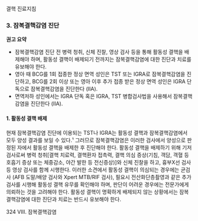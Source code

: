 결핵 진료지침
### 3. 잠복결핵감염 진단

**권고 요약**
- 잠복결핵감염 진단 전 병력 청취, 신체 진찰, 영상 검사 등을 통해 활동성 결핵을 배제해야 하며, 활동성 결핵이 배제되기 전까지는 잠복결핵감염에 대한 진단과 치료를 유보해야 한다.
- 영아 때 BCG를 1회 접종한 정상 면역 성인은 TST 또는 IGRA로 잠복결핵감염을 진단하고, BCG를 2회 이상 또는 영아 이후 추가 접종 받은 정상 면역 성인은 IGRA 단독으로 잠복결핵감염을 진단한다 (IIA).
- 면역저하 성인에서는 IGRA 단독 혹은 IGRA, TST 병합검사법을 사용해서 잠복결핵감염을 진단한다 (IIA).

#### 1. 활동성 결핵 배제
현재 잠복결핵감염 진단에 이용되는 TST나 IGRA는 활동성 결핵과 잠복결핵감염에서 모두 양성 결과를 보일 수 있다.¹ 그러므로 잠복결핵감염은 이러한 검사에서 양성으로 판정된 자에서 활동성 결핵을 배제한 후 진단해야 한다. 활동성 결핵을 배제하기 위해 기저검사로써 병력 청취[결핵 치료력, 결핵환자 접촉력, 결핵 의심 증상(기침, 객담, 객혈 등 호흡기 증상 또는 체중감소, 야간 발한 등 전신증상)]와 신체 진찰을 하고, 흉부X선 검사 등 영상 검사를 함께 시행한다. 이러한 소견에서 활동성 결핵이 의심되는 경우에는 균검사 (AFB 도말/배양 검사와 Xpert MTB/RIF 검사), 필요시 전산화단층촬영과 같은 추가 검사를 시행해 활동성 결핵 유무를 확인해야 하며, 판단이 어려운 경우에는 전문가에게 의뢰하는 것을 고려해야 한다. 활동성 결핵이 명확하게 배제되지 않는 상황에서는 잠복결핵감염에 대한 진단과 치료는 반드시 유보해야 한다.

<PAGE>324
Ⅷ. 잠복결핵감염